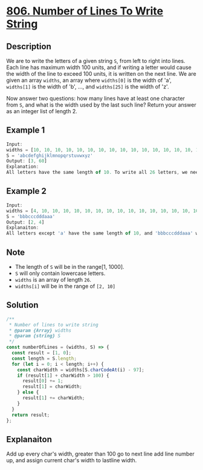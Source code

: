# [806. Number of Lines To Write String](https://leetcode.com/problems/number-of-lines-to-write-string/description/)

## Description

We are to write the letters of a given string `S`, from left to right into lines. Each line has maximum width 100 units, and if writing a letter would cause the width of the line to exceed 100 units, it is written on the next line. We are given an array `widths`, an array where `widths[0]` is the width of 'a', `widths[1]` is the width of 'b', ..., and `widths[25]` is the width of 'z'.  

Now answer two questions: how many lines have at least one character from `S`, and what is the width used by the last such line? Return your answer as an integer list of length 2.  

## Example 1

```javascript
Input:
widths = [10, 10, 10, 10, 10, 10, 10, 10, 10, 10, 10, 10, 10, 10, 10, 10, 10, 10, 10, 10, 10, 10, 10, 10, 10, 10]
S = 'abcdefghijklmnopqrstuvwxyz'
Output: [3, 60]
Explanation:
All letters have the same length of 10. To write all 26 letters, we need two full lines and one line with 60 units.
```

## Example 2

```javascript
Input:
widths = [4, 10, 10, 10, 10, 10, 10, 10, 10, 10, 10, 10, 10, 10, 10, 10, 10, 10, 10, 10, 10, 10, 10, 10, 10, 10]
S = 'bbbcccdddaaa'
Output: [2, 4]
Explanaiton:
All letters except 'a' have the same length of 10, and 'bbbcccdddaaa' will cover 9 * 10 + 2 * 4 = 98 units. For the last 'a', it is written on the second line because there is only 2 units left in the first line. So the answer is 2 lines, plus 4 units in the second line.
```

## Note

- The length of `S` will be in the range[1, 1000].
- `S` will only contain lowercase letters.
- `widths` is an array of length `26`.
- `widths[i]` will be in the range of `[2, 10]`

## Solution

```javascript
/**
 * Number of lines to write string
 * @param {Array} widths
 * @param {string} S
 */
const numberOfLines = (widths, S) => {
  const result = [1, 0];
  const length = S.length;
  for (let i = 0; i < length; i++) {
    const charWidth = widths[S.charCodeAt(i) - 97];
    if (result[1] + charWidth > 100) {
      result[0] += 1;
      result[1] = charWidth;
    } else {
      result[1] += charWidth;
    }
  }
  return result;
};
```

## Explanaiton

Add up every char's width, greater than 100 go to next line add line number up, and assign current char's width to lastline width.